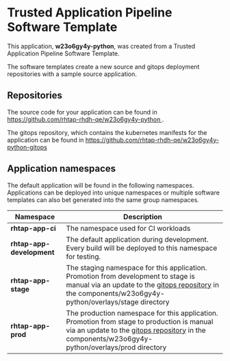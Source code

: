 # Trusted Application Pipeline Software Template

This application, **w23o6gy4y-python**, was created from a Trusted Application Pipeline Software Template.

The software templates create a new source and gitops deployment repositories with a sample source application. 

## Repositories

The source code for your application can be found in [https://github.com/rhtap-rhdh-qe/w23o6gy4y-python ](https://github.com/rhtap-rhdh-qe/w23o6gy4y-python ).
 
The gitops repository, which contains the kubernetes manifests for the application can be found in 
[https://github.com/rhtap-rhdh-qe/w23o6gy4y-python-gitops ](https://github.com/rhtap-rhdh-qe/w23o6gy4y-python-gitops ) 

## Application namespaces 

The default application will be found in the following namespaces. Applications can be deployed into unique namespaces or multiple software templates can also bet generated into the same group namespaces.  

|  Namespace   |  Description   |  
| -------- | -------- |
| **rhtap-app-ci** | The namespace used for CI workloads |
| **rhtap-app-development** | The default application during development. Every build will be deployed to this namespace for testing. |
| **rhtap-app-stage** | The staging namespace for this application. Promotion from development to stage is manual via an update to the [gitops repository](https://github.com/rhtap-rhdh-qe/w23o6gy4y-python-gitops ) in the components/w23o6gy4y-python/overlays/stage directory |
| **rhtap-app-prod** | The production namespace for this application. Promotion from stage to production is manual via an update to the [gitops repository](https://github.com/rhtap-rhdh-qe/w23o6gy4y-python-gitops ) in the components/w23o6gy4y-python/overlays/prod directory |